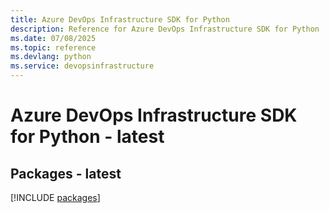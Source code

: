 ```yaml
---
title: Azure DevOps Infrastructure SDK for Python
description: Reference for Azure DevOps Infrastructure SDK for Python
ms.date: 07/08/2025
ms.topic: reference
ms.devlang: python
ms.service: devopsinfrastructure
---
```

# Azure DevOps Infrastructure SDK for Python - latest
## Packages - latest
[!INCLUDE [packages](devops-infrastructure-index.md)]
